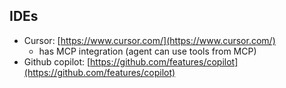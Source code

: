 ## IDEs
- Cursor: [https://www.cursor.com/](https://www.cursor.com/)  
	- has MCP integration (agent can use tools from MCP)
- Github copilot: [https://github.com/features/copilot](https://github.com/features/copilot)  